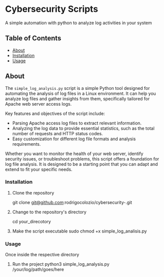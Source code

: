 # Cybersecurity Scripts

A simple automation with python to analyze log activities in your system 

## Table of Contents

- [About](#about)
- [Installation](#installation)
- [Usage](#usage)


## About

The `simple_log_analysis.py` script is a simple Python tool designed for automating the analysis of log files in a Linux environment. It can help you analyze log files and gather insights from them, specifically tailored for Apache web server access logs.

Key features and objectives of the script include:

- Parsing Apache access log files to extract relevant information.
- Analyzing the log data to provide essential statistics, such as the total number of requests and HTTP status codes.
- Easy customization for different log file formats and analysis requirements.

Whether you want to monitor the health of your web server, identify security issues, or troubleshoot problems, this script offers a foundation for log file analysis. It is designed to be a starting point that you can adapt and extend to fit your specific needs.



### Installation 


1. Clone the repository 

    git clone git@github.com:rodrigocolozio/cybersecurity-.git

2. Change to the repository's directory 

    cd your_direcotory

3. Make the script executable
    sudo chmod +x simple_log_analisis.py


### Usage 

Once inside the respective directory

1. Run the project
    python3 simple_log_analysis.py /your/log/path/goes/here





